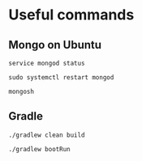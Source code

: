 # Useful commands

## Mongo on Ubuntu
``service mongod status``

``sudo systemctl restart mongod``

``mongosh``

## Gradle
``./gradlew clean build``

``./gradlew bootRun``
